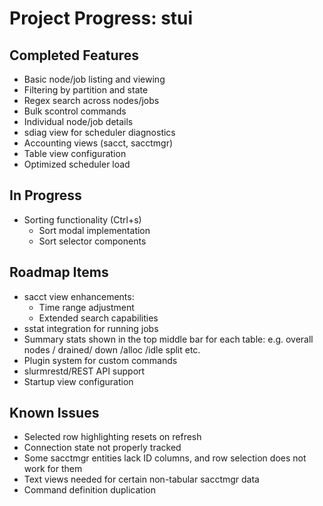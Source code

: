 # Project Progress: stui

## Completed Features

- Basic node/job listing and viewing
- Filtering by partition and state
- Regex search across nodes/jobs
- Bulk scontrol commands
- Individual node/job details
- sdiag view for scheduler diagnostics
- Accounting views (sacct, sacctmgr)
- Table view configuration
- Optimized scheduler load

## In Progress

- Sorting functionality (Ctrl+s)
  - Sort modal implementation
  - Sort selector components

## Roadmap Items

- sacct view enhancements:
  - Time range adjustment
  - Extended search capabilities
- sstat integration for running jobs
- Summary stats shown in the top middle bar for each table: e.g. overall nodes / drained/ down /alloc /idle split etc.
- Plugin system for custom commands
- slurmrestd/REST API support
- Startup view configuration

## Known Issues

- Selected row highlighting resets on refresh
- Connection state not properly tracked
- Some sacctmgr entities lack ID columns, and row selection does not work for them
- Text views needed for certain non-tabular sacctmgr data
- Command definition duplication

